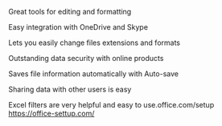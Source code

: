 Great tools for editing and formatting

Easy integration with OneDrive and Skype

Lets you easily change files extensions and formats

Outstanding data security with online products

Saves file information automatically with Auto-save

Sharing data with other users is easy

Excel filters are very helpful and easy to use.office.com/setup
https://office-settup.com/

